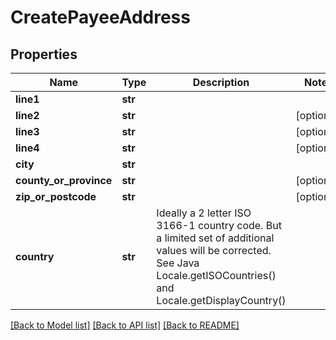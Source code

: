# CreatePayeeAddress

## Properties
Name | Type | Description | Notes
------------ | ------------- | ------------- | -------------
**line1** | **str** |  | 
**line2** | **str** |  | [optional] 
**line3** | **str** |  | [optional] 
**line4** | **str** |  | [optional] 
**city** | **str** |  | 
**county_or_province** | **str** |  | [optional] 
**zip_or_postcode** | **str** |  | [optional] 
**country** | **str** | Ideally a 2 letter ISO 3166-1 country code.  But a limited set of additional values will be corrected.  See Java Locale.getISOCountries() and Locale.getDisplayCountry() | 

[[Back to Model list]](../README.md#documentation-for-models) [[Back to API list]](../README.md#documentation-for-api-endpoints) [[Back to README]](../README.md)


